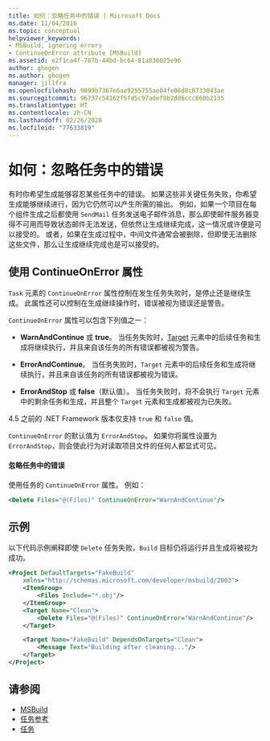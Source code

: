 ```yaml
---
title: 如何：忽略任务中的错误 | Microsoft Docs
ms.date: 11/04/2016
ms.topic: conceptual
helpviewer_keywords:
- MSBuild, ignoring errors
- ContinueOnError attribute [MSBuild]
ms.assetid: e2f1ca4f-787b-44bd-bc64-81a036025e96
author: ghogen
ms.author: ghogen
manager: jillfra
ms.openlocfilehash: 9899b7367e6ae9255755ae04fe06d8c8733043ae
ms.sourcegitcommit: 96737c54162f5fd5c97adef9b2d86ccc660b2135
ms.translationtype: HT
ms.contentlocale: zh-CN
ms.lasthandoff: 02/26/2020
ms.locfileid: "77633819"
---
```

# <a name="how-to-ignore-errors-in-tasks"></a>如何：忽略任务中的错误

有时你希望生成能够容忍某些任务中的错误。 如果这些非关键任务失败，你希望生成能够继续进行，因为它仍然可以产生所需的输出。 例如，如果一个项目在每个组件生成之后都使用 `SendMail` 任务发送电子邮件消息，那么即使邮件服务器变得不可用而导致状态邮件无法发送，但依然让生成继续完成，这一情况或许便是可以接受的。 或者，如果在生成过程中，中间文件通常会被删除，但即使无法删除这些文件，那么让生成继续完成也是可以接受的。

## <a name="use-the-continueonerror-attribute"></a>使用 ContinueOnError 属性

`Task` 元素的 `ContinueOnError` 属性控制在发生任务失败时，是停止还是继续生成。 此属性还可以控制在生成继续操作时，错误被视为错误还是警告。

`ContinueOnError` 属性可以包含下列值之一：

- **WarnAndContinue** 或 **true**。 当任务失败时，[Target](../msbuild/target-element-msbuild.md) 元素中的后续任务和生成将继续执行，并且来自该任务的所有错误都被视为警告。

- **ErrorAndContinue**。 当任务失败时，`Target` 元素中的后续任务和生成将继续执行，并且来自该任务的所有错误都被视为错误。

- **ErrorAndStop** 或 **false**（默认值）。 当任务失败时，将不会执行 `Target` 元素中的剩余任务和生成，并且整个 `Target` 元素和生成都被视为已失败。

4\.5 之前的 .NET Framework 版本仅支持 `true` 和 `false` 值。

`ContinueOnError` 的默认值为 `ErrorAndStop`。 如果你将属性设置为 `ErrorAndStop`，则会使此行为对读取项目文件的任何人都显式可见。

#### <a name="to-ignore-an-error-in-a-task"></a>忽略任务中的错误

使用任务的 `ContinueOnError` 属性。 例如：

```xml
<Delete Files="@(Files)" ContinueOnError="WarnAndContinue"/>
```

## <a name="example"></a>示例

以下代码示例阐释即使 `Delete` 任务失败，`Build` 目标仍将运行并且生成将被视为成功。

```xml
<Project DefaultTargets="FakeBuild"
    xmlns="http://schemas.microsoft.com/developer/msbuild/2003">
    <ItemGroup>
        <Files Include="*.obj"/>
    </ItemGroup>
    <Target Name="Clean">
        <Delete Files="@(Files)" ContinueOnError="WarnAndContinue"/>
    </Target>

    <Target Name="FakeBuild" DependsOnTargets="Clean">
        <Message Text="Building after cleaning..."/>
    </Target>
</Project>
```

## <a name="see-also"></a>请参阅

- [MSBuild](../msbuild/msbuild.md)
- [任务参考](../msbuild/msbuild-task-reference.md)
- [任务](../msbuild/msbuild-tasks.md)
